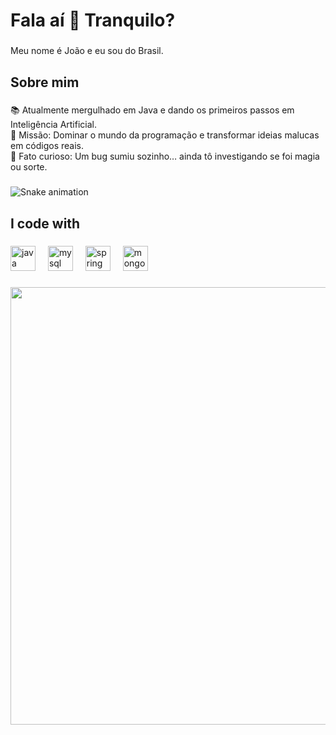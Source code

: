 <h1 align="left">Fala aí 👋 Tranquilo?</h1>

###

<p align="left">Meu nome é João e eu sou do Brasil.</p>

###

<h2 align="left">Sobre mim</h2>

###

<p align="left">📚 Atualmente mergulhado em Java e dando os primeiros passos em Inteligência Artificial.<br>🎯 Missão: Dominar o mundo da programação e transformar ideias malucas em códigos reais.<br>🎲 Fato curioso: Um bug sumiu sozinho… ainda tô investigando se foi magia ou sorte.</p>

###

<img src="https://raw.githubusercontent.com/JoaoPedro2701/JoaoPedro2701/output/snake.svg" alt="Snake animation" />

###

###

<h2 align="left">I code with</h2>

###

<div align="left">
  <img src="https://cdn.jsdelivr.net/gh/devicons/devicon/icons/java/java-original.svg" height="40" alt="java logo"  />
  <img width="12" />
  <img src="https://cdn.jsdelivr.net/gh/devicons/devicon/icons/mysql/mysql-original.svg" height="40" alt="mysql logo"  />
  <img width="12" />
  <img src="https://cdn.jsdelivr.net/gh/devicons/devicon/icons/spring/spring-original.svg" height="40" alt="spring logo"  />
  <img width="12" />
  <img src="https://cdn.jsdelivr.net/gh/devicons/devicon/icons/mongodb/mongodb-original.svg" height="40" alt="mongodb logo"  />
</div>

###

<div align="center">
<img src="https://github.com/user-attachments/assets/2b945bc5-635e-4d92-8784-69bcc29d2a46" width="700px" />
</div>

